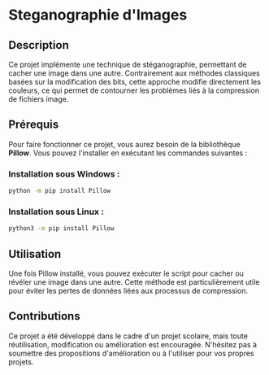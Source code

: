 
# Steganographie d'Images

## Description

Ce projet implémente une technique de stéganographie, permettant de cacher une image dans une autre. Contrairement aux méthodes classiques basées sur la modification des bits, cette approche modifie directement les couleurs, ce qui permet de contourner les problèmes liés à la compression de fichiers image.

## Prérequis

Pour faire fonctionner ce projet, vous aurez besoin de la bibliothèque **Pillow**. Vous pouvez l'installer en exécutant les commandes suivantes :

### Installation sous Windows :
```bash
python -m pip install Pillow
```

### Installation sous Linux :
```bash
python3 -m pip install Pillow
```

## Utilisation

Une fois Pillow installé, vous pouvez exécuter le script pour cacher ou révéler une image dans une autre. Cette méthode est particulièrement utile pour éviter les pertes de données liées aux processus de compression.

## Contributions

Ce projet a été développé dans le cadre d'un projet scolaire, mais toute réutilisation, modification ou amélioration est encouragée. N'hésitez pas à soumettre des propositions d'amélioration ou à l'utiliser pour vos propres projets.
